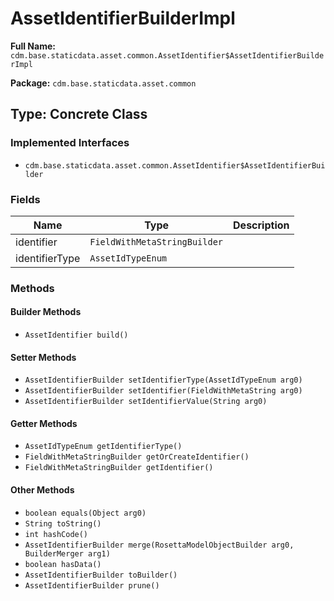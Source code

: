 # AssetIdentifierBuilderImpl

**Full Name:** `cdm.base.staticdata.asset.common.AssetIdentifier$AssetIdentifierBuilderImpl`

**Package:** `cdm.base.staticdata.asset.common`

## Type: Concrete Class

### Implemented Interfaces

- `cdm.base.staticdata.asset.common.AssetIdentifier$AssetIdentifierBuilder`

### Fields

| Name | Type | Description |
|------|------|-------------|
| identifier | `FieldWithMetaStringBuilder` |  |
| identifierType | `AssetIdTypeEnum` |  |

### Methods

#### Builder Methods

- `AssetIdentifier build()`

#### Setter Methods

- `AssetIdentifierBuilder setIdentifierType(AssetIdTypeEnum arg0)`
- `AssetIdentifierBuilder setIdentifier(FieldWithMetaString arg0)`
- `AssetIdentifierBuilder setIdentifierValue(String arg0)`

#### Getter Methods

- `AssetIdTypeEnum getIdentifierType()`
- `FieldWithMetaStringBuilder getOrCreateIdentifier()`
- `FieldWithMetaStringBuilder getIdentifier()`

#### Other Methods

- `boolean equals(Object arg0)`
- `String toString()`
- `int hashCode()`
- `AssetIdentifierBuilder merge(RosettaModelObjectBuilder arg0, BuilderMerger arg1)`
- `boolean hasData()`
- `AssetIdentifierBuilder toBuilder()`
- `AssetIdentifierBuilder prune()`

